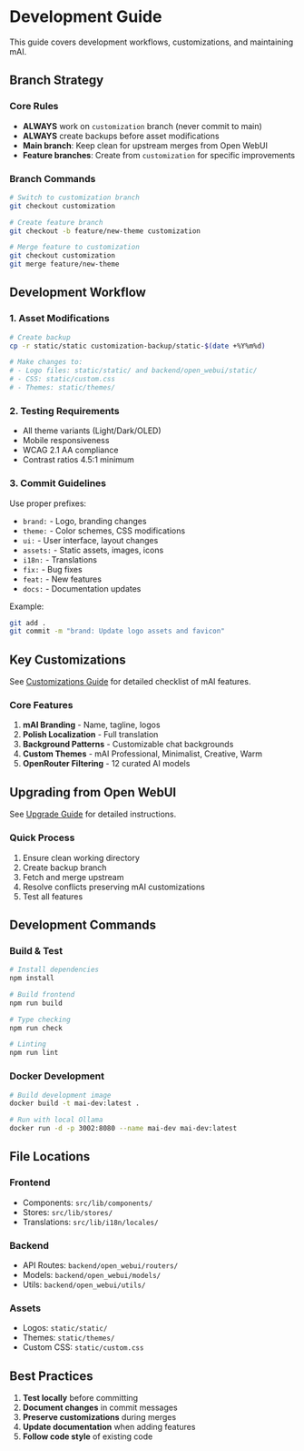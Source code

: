 # Development Guide

This guide covers development workflows, customizations, and maintaining mAI.

## Branch Strategy

### Core Rules
- **ALWAYS** work on `customization` branch (never commit to main)
- **ALWAYS** create backups before asset modifications
- **Main branch**: Keep clean for upstream merges from Open WebUI
- **Feature branches**: Create from `customization` for specific improvements

### Branch Commands
```bash
# Switch to customization branch
git checkout customization

# Create feature branch
git checkout -b feature/new-theme customization

# Merge feature to customization
git checkout customization
git merge feature/new-theme
```

## Development Workflow

### 1. Asset Modifications
```bash
# Create backup
cp -r static/static customization-backup/static-$(date +%Y%m%d)

# Make changes to:
# - Logo files: static/static/ and backend/open_webui/static/
# - CSS: static/custom.css
# - Themes: static/themes/
```

### 2. Testing Requirements
- All theme variants (Light/Dark/OLED)
- Mobile responsiveness
- WCAG 2.1 AA compliance
- Contrast ratios 4.5:1 minimum

### 3. Commit Guidelines

Use proper prefixes:
- `brand:` - Logo, branding changes
- `theme:` - Color schemes, CSS modifications
- `ui:` - User interface, layout changes
- `assets:` - Static assets, images, icons
- `i18n:` - Translations
- `fix:` - Bug fixes
- `feat:` - New features
- `docs:` - Documentation updates

Example:
```bash
git add .
git commit -m "brand: Update logo assets and favicon"
```

## Key Customizations

See [Customizations Guide](./customizations.md) for detailed checklist of mAI features.

### Core Features
1. **mAI Branding** - Name, tagline, logos
2. **Polish Localization** - Full translation
3. **Background Patterns** - Customizable chat backgrounds
4. **Custom Themes** - mAI Professional, Minimalist, Creative, Warm
5. **OpenRouter Filtering** - 12 curated AI models

## Upgrading from Open WebUI

See [Upgrade Guide](./upgrade-guide.md) for detailed instructions.

### Quick Process
1. Ensure clean working directory
2. Create backup branch
3. Fetch and merge upstream
4. Resolve conflicts preserving mAI customizations
5. Test all features

## Development Commands

### Build & Test
```bash
# Install dependencies
npm install

# Build frontend
npm run build

# Type checking
npm run check

# Linting
npm run lint
```

### Docker Development
```bash
# Build development image
docker build -t mai-dev:latest .

# Run with local Ollama
docker run -d -p 3002:8080 --name mai-dev mai-dev:latest
```

## File Locations

### Frontend
- Components: `src/lib/components/`
- Stores: `src/lib/stores/`
- Translations: `src/lib/i18n/locales/`

### Backend
- API Routes: `backend/open_webui/routers/`
- Models: `backend/open_webui/models/`
- Utils: `backend/open_webui/utils/`

### Assets
- Logos: `static/static/`
- Themes: `static/themes/`
- Custom CSS: `static/custom.css`

## Best Practices

1. **Test locally** before committing
2. **Document changes** in commit messages
3. **Preserve customizations** during merges
4. **Update documentation** when adding features
5. **Follow code style** of existing code